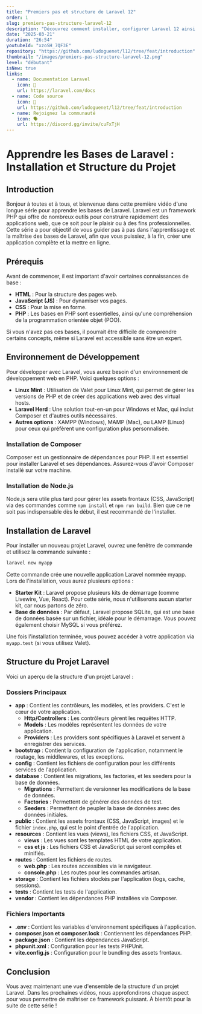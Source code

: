 ```yaml
---
title: "Premiers pas et structure de Laravel 12"
order: 1
slug: premiers-pas-structure-laravel-12
description: "Découvrez comment installer, configurer Laravel 12 ainsi que sa structure dans cette première vidéo de la série."
date: "2025-03-21"
duration: "26:54"
youtubeId: "xzoSH_7QF3E"
repository: "https://github.com/ludoguenet/l12/tree/feat/introduction"
thumbnail: "/images/premiers-pas-structure-laravel-12.png"
level: "débutant"
isNew: true
links:
  - name: Documentation Laravel
    icon: 📜
    url: https://laravel.com/docs
  - name: Code source
    icon: 📂
    url: https://github.com/ludoguenet/l12/tree/feat/introduction
  - name: Rejoignez la communauté
    icon: 🗣
    url: https://discord.gg/invite/cuFxTjH
---
```


# Apprendre les Bases de Laravel : Installation et Structure du Projet

## Introduction

Bonjour à toutes et à tous, et bienvenue dans cette première vidéo d'une longue série pour apprendre les bases de Laravel. Laravel est un framework PHP qui offre de nombreux outils pour construire rapidement des applications web, que ce soit pour le plaisir ou à des fins professionnelles. Cette série a pour objectif de vous guider pas à pas dans l'apprentissage et la maîtrise des bases de Laravel, afin que vous puissiez, à la fin, créer une application complète et la mettre en ligne.

## Prérequis

Avant de commencer, il est important d'avoir certaines connaissances de base :

- **HTML** : Pour la structure des pages web.
- **JavaScript (JS)** : Pour dynamiser vos pages.
- **CSS** : Pour la mise en forme.
- **PHP** : Les bases en PHP sont essentielles, ainsi qu'une compréhension de la programmation orientée objet (POO).

Si vous n'avez pas ces bases, il pourrait être difficile de comprendre certains concepts, même si Laravel est accessible sans être un expert.

## Environnement de Développement

Pour développer avec Laravel, vous aurez besoin d'un environnement de développement web en PHP. Voici quelques options :

- **Linux Mint** : Utilisation de Valet pour Linux Mint, qui permet de gérer les versions de PHP et de créer des applications web avec des virtual hosts.
- **Laravel Herd** : Une solution tout-en-un pour Windows et Mac, qui inclut Composer et d'autres outils nécessaires.
- **Autres options** : XAMPP (Windows), MAMP (Mac), ou LAMP (Linux) pour ceux qui préfèrent une configuration plus personnalisée.

### Installation de Composer

Composer est un gestionnaire de dépendances pour PHP. Il est essentiel pour installer Laravel et ses dépendances. Assurez-vous d'avoir Composer installé sur votre machine.

### Installation de Node.js

Node.js sera utile plus tard pour gérer les assets frontaux (CSS, JavaScript) via des commandes comme `npm install` et `npm run build`. Bien que ce ne soit pas indispensable dès le début, il est recommandé de l'installer.

## Installation de Laravel

Pour installer un nouveau projet Laravel, ouvrez une fenêtre de commande et utilisez la commande suivante :

```bash
laravel new myapp
```

Cette commande crée une nouvelle application Laravel nommée myapp. Lors de l'installation, vous aurez plusieurs options :

- **Starter Kit** : Laravel propose plusieurs kits de démarrage (comme Livewire, Vue, React). Pour cette série, nous n'utiliserons aucun starter kit, car nous partons de zéro.
- **Base de données** : Par défaut, Laravel propose SQLite, qui est une base de données basée sur un fichier, idéale pour le démarrage. Vous pouvez également choisir MySQL si vous préférez.

Une fois l'installation terminée, vous pouvez accéder à votre application via `myapp.test` (si vous utilisez Valet).

## Structure du Projet Laravel

Voici un aperçu de la structure d'un projet Laravel :

### Dossiers Principaux

- **app** : Contient les contrôleurs, les modèles, et les providers. C'est le cœur de votre application.
  - **Http/Controllers** : Les contrôleurs gèrent les requêtes HTTP.
  - **Models** : Les modèles représentent les données de votre application.
  - **Providers** : Les providers sont spécifiques à Laravel et servent à enregistrer des services.
- **bootstrap** : Contient la configuration de l'application, notamment le routage, les middlewares, et les exceptions.
- **config** : Contient les fichiers de configuration pour les différents services de l'application.
- **database** : Contient les migrations, les factories, et les seeders pour la base de données.
  - **Migrations** : Permettent de versionner les modifications de la base de données.
  - **Factories** : Permettent de générer des données de test.
  - **Seeders** : Permettent de peupler la base de données avec des données initiales.
- **public** : Contient les assets frontaux (CSS, JavaScript, images) et le fichier `index.php`, qui est le point d'entrée de l'application.
- **resources** : Contient les vues (views), les fichiers CSS, et JavaScript.
  - **views** : Les vues sont les templates HTML de votre application.
  - **css et js** : Les fichiers CSS et JavaScript qui seront compilés et minifiés.
- **routes** : Contient les fichiers de routes.
  - **web.php** : Les routes accessibles via le navigateur.
  - **console.php** : Les routes pour les commandes artisan.
- **storage** : Contient les fichiers stockés par l'application (logs, cache, sessions).
- **tests** : Contient les tests de l'application.
- **vendor** : Contient les dépendances PHP installées via Composer.

### Fichiers Importants

- **.env** : Contient les variables d'environnement spécifiques à l'application.
- **composer.json et composer.lock** : Contiennent les dépendances PHP.
- **package.json** : Contient les dépendances JavaScript.
- **phpunit.xml** : Configuration pour les tests PHPUnit.
- **vite.config.js** : Configuration pour le bundling des assets frontaux.

## Conclusion

Vous avez maintenant une vue d'ensemble de la structure d'un projet Laravel. Dans les prochaines vidéos, nous approfondirons chaque aspect pour vous permettre de maîtriser ce framework puissant. À bientôt pour la suite de cette série !
